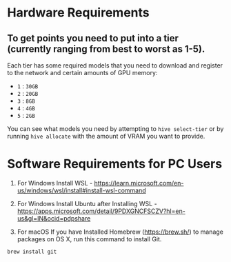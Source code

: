 # Hardware Requirements 

## To get points you need to put into a tier (currently ranging from best to worst as 1-5).

Each tier has some required models that you need to download and register to the network and certain amounts of GPU memory:

- `1` : `30GB`
- `2` : `20GB`
- `3` : `8GB`
- `4` : `4GB`
- `5` : `2GB`

You can see what models you need by attempting to `hive select-tier` or by running `hive allocate` with the amount of VRAM you want to provide.

# Software Requirements for PC Users

1. For Windows Install WSL - https://learn.microsoft.com/en-us/windows/wsl/install#install-wsl-command

2. For Windows Install Ubuntu after Installing WSL - https://apps.microsoft.com/detail/9PDXGNCFSCZV?hl=en-us&gl=IN&ocid=pdpshare

3. For macOS If you have Installed Homebrew (https://brew.sh/) to manage packages on OS X,
run this command to install Git.
```
brew install git
```
